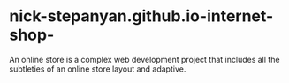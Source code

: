 # nick-stepanyan.github.io-internet-shop-
An online store is a complex web development project that includes all the subtleties of an online store layout and adaptive.
